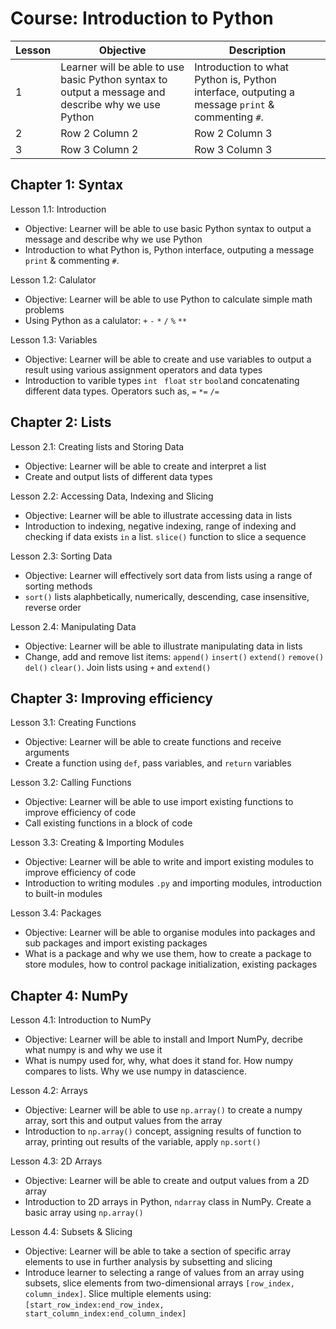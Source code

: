 Course: Introduction to Python
================================

| Lesson | Objective | Description |
| --------------- | --------------- | --------------- |
|  1 | Learner will be able to use basic Python syntax to output a message and describe why we use Python | Introduction to what Python is, Python interface, outputing a message `print` & commenting `#`. |
| 2 | Row 2 Column 2 | Row 2 Column 3 |
| 3 | Row 3 Column 2 | Row 3 Column 3 |

Chapter 1: Syntax
-------------------------------------------------------

Lesson 1.1: Introduction
* Objective: Learner will be able to use basic Python syntax to output a message and describe why we use Python
* Introduction to what Python is, Python interface, outputing a message `print` & commenting `#`. 

Lesson 1.2: Calulator
* Objective: Learner will be able to use Python to calculate simple math problems
* Using Python as a calulator: `+` `-` `*`  `/`  `%`  `**` 

Lesson 1.3: Variables 
* Objective: Learner will be able to create and use variables to output a result using various assignment operators and data types
* Introduction to varible types `int`  ` float`  `str`  `bool`and concatenating different data types. Operators such as, `=` `*=` `/=`


Chapter 2: Lists
-----------------------------------

Lesson 2.1: Creating lists and Storing Data
* Objective: Learner will be able to create and interpret a list
* Create and output lists of different data types 

Lesson 2.2: Accessing Data, Indexing and Slicing
* Objective: Learner will be able to illustrate accessing data in lists
* Introduction to indexing, negative indexing, range of indexing and checking if data exists `in` a list. `slice()` function to slice a sequence

Lesson 2.3: Sorting Data 
* Objective: Learner will effectively sort data from lists using a range of sorting methods
* `sort()` lists alaphbetically, numerically, descending, case insensitive, reverse order

Lesson 2.4: Manipulating Data
* Objective: Learner will be able to illustrate manipulating data in lists
* Change, add and remove list items: `append()` `insert()` `extend()` `remove()` `del()` `clear()`. Join lists using `+` and `extend()`


Chapter 3: Improving efficiency 
------------------------------------------------

Lesson 3.1: Creating Functions
* Objective: Learner will be able to create functions and receive arguments
* Create a function using `def`, pass variables, and `return` variables

Lesson 3.2: Calling Functions
* Objective: Learner will be able to use import existing functions to improve efficiency of code
* Call existing functions in a block of code

Lesson 3.3: Creating & Importing Modules
* Objective: Learner will be able to write and import existing modules to improve efficiency of code
* Introduction to writing modules `.py` and importing modules, introduction to built-in modules 

Lesson 3.4: Packages
* Objective: Learner will be able to organise modules into packages and sub packages and import existing packages
* What is a package and why we use them, how to create a package to store modules, how to control package initialization, existing packages


Chapter 4: NumPy
----------------------------------------------

Lesson 4.1: Introduction to NumPy
* Objective: Learner will be able to install and Import NumPy, decribe what numpy is and why we use it
* What is numpy used for, why, what does it stand for. How numpy compares to lists. Why we use numpy in datascience.


Lesson 4.2: Arrays
* Objective: Learner will be able to use `np.array()` to create a numpy array, sort this and output values from the array
* Introduction to `np.array()` concept, assigning results of function to array, printing out results of the variable, apply `np.sort()` 

Lesson 4.3: 2D Arrays
* Objective: Learner will be able to create and output values from a 2D array
* Introduction to 2D arrays in Python, `ndarray` class in NumPy. Create a basic array using `np.array()` 

Lesson 4.4: Subsets & Slicing
* Objective: Learner will be able to take a section of specific array elements to use in further analysis by subsetting and slicing 
* Introduce learner to selecting a range of values from an array using subsets, slice elements from two-dimensional arrays `[row_index, column_index]`. Slice multiple elements using: `[start_row_index:end_row_index, start_column_index:end_column_index]`
